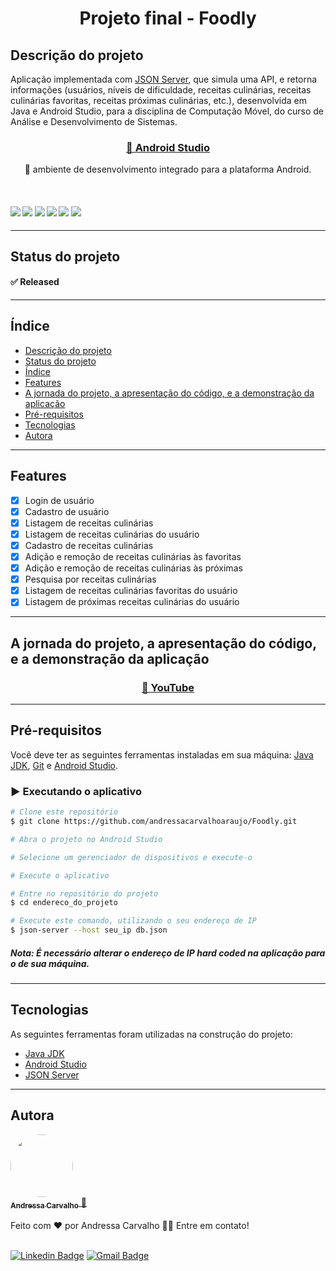 <h1 align="center">
    Projeto final - Foodly
</h1>

## Descrição do projeto
Aplicação implementada com [JSON Server](https://www.npmjs.com/package/json-server), que simula uma API, e retorna informações (usuários, níveis de dificuldade, receitas culinárias, receitas culinárias favoritas, receitas próximas culinárias, etc.), desenvolvida em Java e Android Studio, para a disciplina de Computação Móvel, do curso de Análise e Desenvolvimento de Sistemas.<br/>
<h3 align="center">
    <a href="https://developer.android.com/studio#downloads">🔗 Android Studio</a>
</h3>
<p align="center">🚀 ambiente de desenvolvimento integrado para a plataforma Android.</p>
<br/>
<h4>
    <img src="https://img.shields.io/badge/build-passing-brightgreen" />
    <img src="https://img.shields.io/badge/version-v1.0.0-blue" />
    <img src="https://img.shields.io/badge/platform-android%20studio-lightgrey" />
    <img src="https://img.shields.io/badge/last%20commit-december%202022-red" />
    <img src="https://img.shields.io/badge/English%20(US)-100%25-green" />
    <img src="https://img.shields.io/badge/Portuguese%20(PTBR)-100%25-green" />
</h4>

---

## Status do projeto
#### ✅ Released
---

## Índice
<ul>
  <li><a href="#descrição-do-projeto">Descrição do projeto</a></li>
  <li><a href="#status-do-projeto">Status do projeto</a></li>
  <li><a href="#índice">Índice</a></li>
  <li><a href="#features">Features</a></li>
  <li><a href="#a-jornada-do-projeto-a-apresentação-do-código-e-a-demonstração-da-aplicação">A jornada do projeto, a apresentação do código, e a demonstração da aplicação</a></li>
  <li><a href="#pré-requisitos">Pré-requisitos</a></li>
  <li><a href="#tecnologias">Tecnologias</a></li>
  <li><a href="#autora">Autora</a></li>
</ul> 

---

## Features
- [x] Login de usuário
- [x] Cadastro de usuário
- [x] Listagem de receitas culinárias
- [x] Listagem de receitas culinárias do usuário
- [x] Cadastro de receitas culinárias
- [x] Adição e remoção de receitas culinárias às favoritas
- [x] Adição e remoção de receitas culinárias às próximas
- [x] Pesquisa por receitas culinárias
- [x] Listagem de receitas culinárias favoritas do usuário
- [x] Listagem de próximas receitas culinárias do usuário
---

## A jornada do projeto, a apresentação do código, e a demonstração da aplicação
<h3 align="center">
    <a href="https://youtube.com/playlist?list=PLgTjChSSX8C_I8D4fLvUPGLGgM4ydL2oK">🔗 YouTube</a>
</h3>

---

## Pré-requisitos
Você deve ter as seguintes ferramentas instaladas em sua máquina: [Java JDK](https://www.oracle.com/java/technologies/downloads/), [Git](https://git-scm.com/) e [Android Studio](https://developer.android.com/studio).

### ▶️ Executando o aplicativo

```bash
# Clone este repositório
$ git clone https://github.com/andressacarvalhoaraujo/Foodly.git

# Abra o projeto no Android Studio

# Selecione um gerenciador de dispositivos e execute-o

# Execute o aplicativo
```

```bash
# Entre no repositório do projeto
$ cd endereco_do_projeto

# Execute este comando, utilizando o seu endereço de IP
$ json-server --host seu_ip db.json
```

##### **Nota:** É necessário alterar o endereço de IP hard coded na aplicação para o de sua máquina.<br/>
---

## Tecnologias
As seguintes ferramentas foram utilizadas na construção do projeto:
- [Java JDK](https://www.oracle.com/java/technologies/downloads/)
- [Android Studio](https://developer.android.com/studio)
- [JSON Server](https://www.npmjs.com/package/json-server)

---

## Autora
<a href="https://github.com/AndressaCarvalho">
  <img style="border-radius: 50%;" src="https://avatars.githubusercontent.com/u/51313172?s=96&v=4" width="100px;" alt=""/>
  <br/>
  <sub><b>Andressa Carvalho</b></sub>
 </a> <a href="https://github.com/AndressaCarvalho" title="Rocketseat">🚀</a>
<br/><br/>
Feito com ❤️ por Andressa Carvalho 👋🏽 Entre em contato!
<br/><br/>

[![Linkedin Badge](https://img.shields.io/badge/-Andressa-blue?style=flat-square&logo=Linkedin&logoColor=white&link=https://www.linkedin.com/in/andressa-carvalho-araujo-289931199/)](https://www.linkedin.com/in/andressa-carvalho-araujo-289931199/) 
[![Gmail Badge](https://img.shields.io/badge/-andressa.carvalho13454@gmail.com-c14438?style=flat-square&logo=Gmail&logoColor=white&link=mailto:andressa.carvalho13454@gmail.com)](mailto:andressa.carvalho13454@gmail.com)
